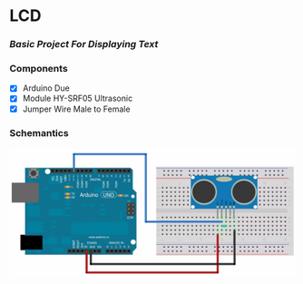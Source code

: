 # LCD 
### _Basic Project For Displaying Text_

### Components 
- [x] Arduino Due
- [x] Module HY-SRF05 Ultrasonic
- [x] Jumper Wire Male to Female

### Schemantics
<img src="./schemantics.jpg" />